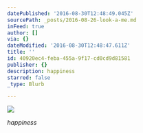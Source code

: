 ```yaml
---
datePublished: '2016-08-30T12:48:49.045Z'
sourcePath: _posts/2016-08-26-look-a-me.md
inFeed: true
author: []
via: {}
dateModified: '2016-08-30T12:48:47.611Z'
title: ''
id: 40920ec4-feba-455a-9f17-cd0cd9d81581
publisher: {}
description: happiness
starred: false
_type: Blurb

---
```

![](https://the-grid-user-content.s3-us-west-2.amazonaws.com/bf28ec55-5109-48aa-92fe-29f07bdc1b61.jpg)

_happiness_
